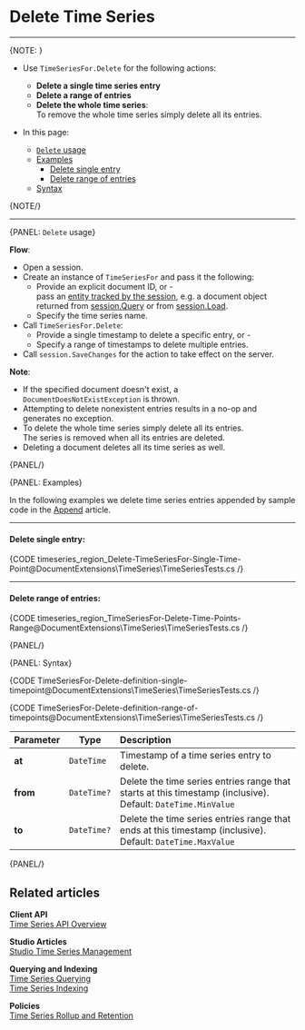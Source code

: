 ﻿# Delete Time Series

---

{NOTE: }

* Use `TimeSeriesFor.Delete` for the following actions:
    * **Delete a single time series entry**
    * **Delete a range of entries**
    * **Delete the whole time series**:  
      To remove the whole time series simply delete all its entries.

* In this page:  
    * [`Delete` usage](../../../../document-extensions/timeseries/client-api/session/delete#delete-usage)
    * [Examples](../../../../document-extensions/timeseries/client-api/session/delete#examples)
      * [Delete single entry](../../../../document-extensions/timeseries/client-api/session/delete#delete-single-entry)
      * [Delete range of entries](../../../../document-extensions/timeseries/client-api/session/delete#delete-range-of-entries)
    * [Syntax](../../../../document-extensions/timeseries/client-api/session/delete#syntax)
  
{NOTE/}

---

{PANEL: `Delete` usage}

**Flow**:

* Open a session.  
* Create an instance of `TimeSeriesFor` and pass it the following:
    * Provide an explicit document ID, or -   
      pass an [entity tracked by the session](../../../../client-api/session/what-is-a-session-and-how-does-it-work#unit-of-work-pattern),
      e.g. a document object returned from [session.Query](../../../../client-api/session/querying/how-to-query) or from [session.Load](../../../../client-api/session/loading-entities#load).
    * Specify the time series name.
* Call `TimeSeriesFor.Delete`:
    * Provide a single timestamp to delete a specific entry, or -  
    * Specify a range of timestamps to delete multiple entries.
* Call `session.SaveChanges` for the action to take effect on the server.  

**Note**:

* If the specified document doesn't exist, a `DocumentDoesNotExistException` is thrown.
* Attempting to delete nonexistent entries results in a no-op and generates no exception.
* To delete the whole time series simply delete all its entries.  
  The series is removed when all its entries are deleted.
* Deleting a document deletes all its time series as well.

{PANEL/}

{PANEL: Examples}

In the following examples we delete time series entries appended by sample code in the 
[Append](../../../../document-extensions/timeseries/client-api/session/append) article.  

---

#### Delete single entry:

{CODE timeseries_region_Delete-TimeSeriesFor-Single-Time-Point@DocumentExtensions\TimeSeries\TimeSeriesTests.cs /}

---

#### Delete range of entries:

{CODE timeseries_region_TimeSeriesFor-Delete-Time-Points-Range@DocumentExtensions\TimeSeries\TimeSeriesTests.cs /}

{PANEL/}

{PANEL: Syntax}

{CODE TimeSeriesFor-Delete-definition-single-timepoint@DocumentExtensions\TimeSeries\TimeSeriesTests.cs /}

{CODE TimeSeriesFor-Delete-definition-range-of-timepoints@DocumentExtensions\TimeSeries\TimeSeriesTests.cs /}

| Parameter | Type        | Description                                 |
|-----------|-------------|:--------------------------------------------|
| **at**    | `DateTime`  | Timestamp of a time series entry to delete. |
| **from**  | `DateTime?` | Delete the time series entries range that starts at this timestamp (inclusive).<br>Default: `DateTime.MinValue` |
| **to**    | `DateTime?` | Delete the time series entries range that ends at this timestamp (inclusive).<br>Default: `DateTime.MaxValue`   |

{PANEL/}

## Related articles

**Client API**  
[Time Series API Overview](../../../../document-extensions/timeseries/client-api/overview)  

**Studio Articles**  
[Studio Time Series Management](../../../../studio/database/document-extensions/time-series)  

**Querying and Indexing**  
[Time Series Querying](../../../../document-extensions/timeseries/querying/overview-and-syntax)  
[Time Series Indexing](../../../../document-extensions/timeseries/indexing)  

**Policies**  
[Time Series Rollup and Retention](../../../../document-extensions/timeseries/rollup-and-retention)  
